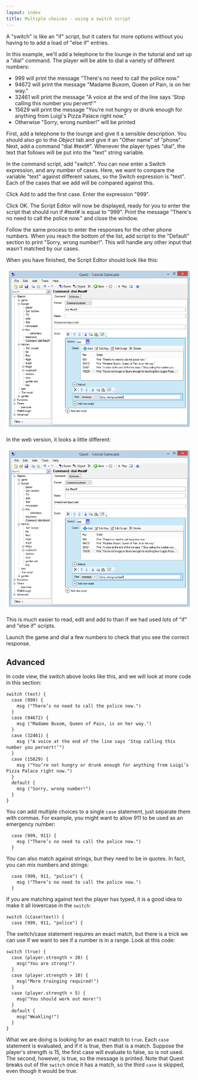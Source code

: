 ```yaml
---
layout: index
title: Multiple choices - using a switch script
---
```


A "switch" is like an "if" script, but it caters for more options without you having to to add a load of "else if" entries.

In this example, we'll add a telephone to the lounge in the tutorial and set up a "dial" command. The player will be able to dial a variety of different numbers:

-   999 will print the message "There's no need to call the police now."
-   94672 will print the message "Madame Buxom, Queen of Pain, is on her way."
-   32461 will print the message "A voice at the end of the line says 'Stop calling this number you pervert!'"
-   15629 will print the message "You’re not hungry or drunk enough for anything from Luigi's Pizza Palace right now."
-   Otherwise "Sorry, wrong number!" will be printed

First, add a telephone to the lounge and give it a sensible description. You should also go to the _Object_ tab and give it an "Other name" of "phone". Next, add a command "dial \#text\#". Whenever the player types "dial", the text that follows will be put into the "text" string variable.

In the command script, add "switch". You can now enter a Switch expression, and any number of cases. Here, we want to compare the variable "text" against different values, so the Switch expression is "text". Each of the cases that we add will be compared against this.

Click Add to add the first case. Enter the expression "999".

     

Click OK. The Script Editor will now be displayed, ready for you to enter the script that should run if \#text\# is equal to "999". Print the message "There's no need to call the police now." and close the window.

Follow the same process to enter the responses for the other phone numbers. When you reach the bottom of the list, add script to the "Default" section to print "Sorry, wrong number!". This will handle any other input that wasn't matched by our cases.

When you have finished, the Script Editor should look like this:

![](Switch.png "Switch.png")

In the web version, it looks a little different:

![](Switch.png "Switch2.png")

This is much easier to read, edit and add to than if we had used lots of "if" and "else if" scripts.

Launch the game and dial a few numbers to check that you see the correct response.


Advanced
--------

In code view, the switch above looks like this, and we will look at more code in this section:

```
switch (text) {
  case (999) {
    msg ("There’s no need to call the police now.")
  }
  case (94672) {
    msg ("Madame Buxom, Queen of Pain, is on her way.")
  }
  case (32461) {
    msg ("A voice at the end of the line says ‘Stop calling this number you pervert!’")
  }
  case (15629) {
    msg ("You’re not hungry or drunk enough for anything from Luigi’s Pizza Palace right now.")
  }
  default {
    msg ("Sorry, wrong number!")
  }
}
```

You can add multiple choices to a single `case` statement, just separate them with commas. For example, you might want to allow 911 to be used as an emergency number:

```
  case (999, 911) {
    msg ("There’s no need to call the police now.")
  }
```

You can also match against strings, but they need to be in quotes. In fact, you can mix numbers and strings:

```
  case (999, 911, "police") {
    msg ("There’s no need to call the police now.")
  }
```

If you are matching against text the player has typed, it is a good idea to make it all lowercase in the `switch`:

```
switch (LCase(text)) {
  case (999, 911, "police") {
```

The switch/case statement requires an exact match, but there is a trick we can use if we want to see if a number is in a range. Look at this code:

```
switch (true) {
  case (player.strength > 20) {
    msg("You are strong!")
  }
  case (player.strength > 10) {
    msg("More trainging required!")
  }
  case (player.strength > 5) {
    msg("You should work out more!")
  }
  default {
    msg("Weakling!")
  }
}
``` 

What we are doing is looking for an exact match to `true`. Each `case` statement is evaluated, and if it is true, then that is a match. Suppose the player's strength is 15, the first case will evaluate to false, so is not used. The second, however, is true, so the message is printed. Note that Quest breaks out of the `switch` once it has a match, so the third `case` is skipped, even though it would be true.